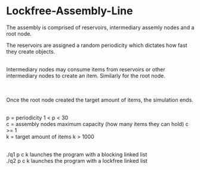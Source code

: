 # Lockfree-Assembly-Line

The assembly is comprised of reservoirs, intermediary assemly nodes and a root node.</br>

The reservoirs are assigned a random periodicity which dictates how fast they create objects.</br></br>

Intermediary nodes may consume items from reservoirs or other intermediary nodes to create an item. Similarly for the root node.</br></br></br>

Once the root node created the target amount of items, the simulation ends.</br></br>

p = periodicity    1 < p < 30</br>
c = assembly nodes maximum capacity (how many items they can hold)    c >= 1</br>
k = target amount of items    k > 1000</br></br>

./q1 p c k    launches the program with a blocking linked list</br>
./q2 p c k    launches the program with a lockfree linked list</br>
